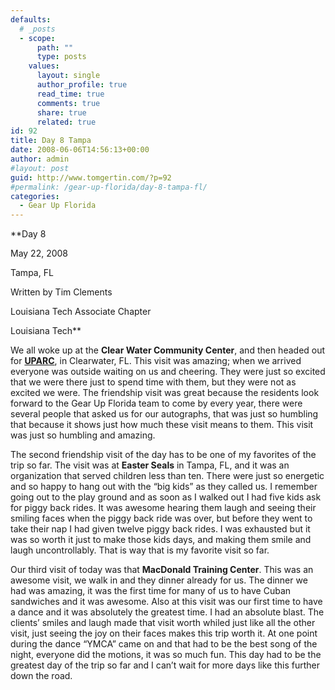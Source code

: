 ```yaml
---
defaults:
  # _posts
  - scope:
      path: ""
      type: posts
    values:
      layout: single
      author_profile: true
      read_time: true
      comments: true
      share: true
      related: true
id: 92
title: Day 8 Tampa
date: 2008-06-06T14:56:13+00:00
author: admin
#layout: post
guid: http://www.tomgertin.com/?p=92
#permalink: /gear-up-florida/day-8-tampa-fl/
categories:
  - Gear Up Florida
---
```

**Day 8
  
May 22, 2008
  
Tampa, FL
  
Written by Tim Clements
  
Louisiana Tech Associate Chapter
  
Louisiana Tech**

We all woke up at the **Clear Water Community Center**, and then headed out for [**UPARC**](http://www.uparc.com/), in Clearwater, FL. This visit was amazing; when we arrived everyone was outside waiting on us and cheering. They were just so excited that we were there just to spend time with them, but they were not as excited we were. The friendship visit was great because the residents look forward to the Gear Up Florida team to come by every year, there were several people that asked us for our autographs, that was just so humbling that because it shows just how much these visit means to them. This visit was just so humbling and amazing.

The second friendship visit of the day has to be one of my favorites of the trip so far. The visit was at **Easter Seals** in Tampa, FL, and it was an organization that served children less than ten. There were just so energetic and so happy to hang out with the “big kids” as they called us. I remember going out to the play ground and as soon as I walked out I had five kids ask for piggy back rides. It was awesome hearing them laugh and seeing their smiling faces when the piggy back ride was over, but before they went to take their nap I had given twelve piggy back rides. I was exhausted but it was so worth it just to make those kids days, and making them smile and laugh uncontrollably. That is way that is my favorite visit so far.

Our third visit of today was that **MacDonald Training Center**. This was an awesome visit, we walk in and they dinner already for us. The dinner we had was amazing, it was the first time for many of us to have Cuban sandwiches and it was awesome. Also at this visit was our first time to have a dance and it was absolutely the greatest time. I had an absolute blast. The clients&#8217; smiles and laugh made that visit worth whiled just like all the other visit, just seeing the joy on their faces makes this trip worth it. At one point during the dance “YMCA” came on and that had to be the best song of the night, everyone did the motions, it was so much fun. This day had to be the greatest day of the trip so far and I can’t wait for more days like this further down the road.
